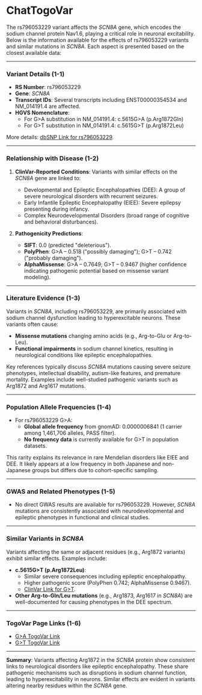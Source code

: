 # ChatTogoVar

The rs796053229 variant affects the *SCN8A* gene, which encodes the sodium channel protein Nav1.6, playing a critical role in neuronal excitability. Below is the information available for the effects of rs796053229 variants and similar mutations in *SCN8A*. Each aspect is presented based on the closest available data:

---

### **Variant Details (1-1)**
- **RS Number**: rs796053229
- **Gene**: *SCN8A*
- **Transcript IDs**: Several transcripts including ENST00000354534 and NM_014191.4 are affected.
- **HGVS Nomenclature**:
  - For G>A substitution in NM_014191.4: c.5615G>A (p.Arg1872Gln)
  - For G>T substitution in NM_014191.4: c.5615G>T (p.Arg1872Leu)

More details: [dbSNP Link for rs796053229](https://identifiers.org/dbsnp/rs796053229).

---

### **Relationship with Disease (1-2)**
1. **ClinVar-Reported Conditions**: Variants with similar effects on the *SCN8A* gene are linked to:
   - Developmental and Epileptic Encephalopathies (DEE): A group of severe neurological disorders with recurrent seizures.
   - Early Infantile Epileptic Encephalopathy (EIEE): Severe epilepsy presenting during infancy.
   - Complex Neurodevelopmental Disorders (broad range of cognitive and behavioral disturbances).

2. **Pathogenicity Predictions**:
   - **SIFT**: 0.0 (predicted "deleterious").
   - **PolyPhen**: G>A – 0.518 ("possibly damaging"); G>T – 0.742 ("probably damaging").
   - **AlphaMissense**: G>A – 0.7649; G>T – 0.9467 (higher confidence indicating pathogenic potential based on missense variant modeling).

---

### **Literature Evidence (1-3)**
Variants in *SCN8A*, including rs796053229, are primarily associated with sodium channel dysfunction leading to hyperexcitable neurons. These variants often cause:
- **Missense mutations** changing amino acids (e.g., Arg-to-Glu or Arg-to-Leu).
- **Functional impairments** in sodium channel kinetics, resulting in neurological conditions like epileptic encephalopathies.

Key references typically discuss *SCN8A* mutations causing severe seizure phenotypes, intellectual disability, autism-like features, and premature mortality. Examples include well-studied pathogenic variants such as Arg1872 and Arg1617 mutations.

---

### **Population Allele Frequencies (1-4)**
- For rs796053229 G>A: 
  - **Global allele frequency** from gnomAD: 0.0000006841 (1 carrier among 1,461,706 alleles, PASS filter).
  - **No frequency data** is currently available for G>T in population datasets.
  
This rarity explains its relevance in rare Mendelian disorders like EIEE and DEE. It likely appears at a low frequency in both Japanese and non-Japanese groups but differs due to cohort-specific sampling.

---

### **GWAS and Related Phenotypes (1-5)**
- No direct GWAS results are available for rs796053229. However, *SCN8A* mutations are consistently associated with neurodevelopmental and epileptic phenotypes in functional and clinical studies.

---

### **Similar Variants in *SCN8A***
Variants affecting the same or adjacent residues (e.g., Arg1872 variants) exhibit similar effects. Examples include:
- **c.5615G>T (p.Arg1872Leu)**:
  - Similar severe consequences including epileptic encephalopathy.
  - Higher pathogenic score (PolyPhen 0.742; AlphaMissense 0.9467).
  - [ClinVar Link for G>T](https://www.ncbi.nlm.nih.gov/clinvar/variation/207132).
- **Other Arg-to-Gln/Leu mutations** (e.g., Arg1873, Arg1617 in *SCN8A*) are well-documented for causing phenotypes in the DEE spectrum.

---

### **TogoVar Page Links (1-6)**
- [G>A TogoVar Link](https://gnomad.broadinstitute.org/variant/12-51807101-G-A?dataset=gnomad_r4)
- [G>T TogoVar Link](https://gnomad.broadinstitute.org/variant/12-51807101-G-T?dataset=gnomad_r4)

---

**Summary**: Variants affecting Arg1872 in the *SCN8A* protein show consistent links to neurological disorders like epileptic encephalopathy. These share pathogenic mechanisms such as disruptions in sodium channel function, leading to hyperexcitability in neurons. Similar effects are evident in variants altering nearby residues within the *SCN8A* gene.

